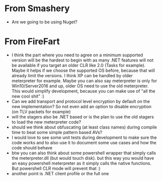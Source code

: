 # From Smashery

- Are we going to be using Nuget?

# From FireFart

- I think the part where you need to agree on a minimum supported version will be the hardest to begin with as many .NET features will not be available if you target an older CLR like 2.0 (Tasks for example). Maybe it helps if we choose the supported OS before, because that will already limit the versions. I think XP can be handled by older meterpreter for example. Maybe you can also say meterpreter is only for Win10/Server2016 and up, older OS need to use the old meterpreter. This would simplify development, because you can make use of "all the new cool shit" :)
- Can we add transport and protocol level encryption by default on the new implementation? So not even add an option to disable encryption (on TLV packets for example)
- will the stagers also be .NET based or is the plan to use the old stagers to load the new meterpreter code?
- should we think about obfuscating (at least class names) during compile time to beat some simple pattern based AVs?
- I would love to see some unit tests during development to make sure the code works and to also use it to document some use cases and how the code should behave
- btw you can also think about some powershell wrapper that simply calls the meterpreter.dll (but would touch disk). but this way you would have an easy powershell meterpreter as it simply calls the native functions. But powershell CLR mode will prevent that :)
- another point is .NET client profile or the full one
